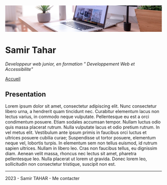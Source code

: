 ![image de bureau](img/desk-banner.jpg)

# Samir Tahar

*Developpeur web junior, en formation " Developpement Web et Accessibilite"*

 [Accueil](#Accueil)

## Presentation

Lorem ipsum dolor sit amet, consectetur adipiscing elit. Nunc consectetur libero urna, a hendrerit quam tincidunt nec. Curabitur elementum lacus non lectus varius, in commodo neque vulputate. Pellentesque eu est a orci condimentum posuere. Etiam sodales accumsan tempor. Nullam luctus odio quis massa placerat rutrum. Nulla vulputate lacus et odio pretium rutrum. In vel metus elit. Vestibulum ante ipsum primis in faucibus orci luctus et ultrices posuere cubilia curae; Suspendisse ut tortor posuere, elementum neque vel, lobortis turpis. In elementum sem non tellus euismod, id rutrum sapien ultrices. Nullam in libero leo. Cras non faucibus tellus, eu dignissim diam. Aenean velit massa, rhoncus nec lectus sit amet, pharetra pellentesque leo. Nulla placerat ut lorem ut gravida. Donec lorem leo, sollicitudin non consectetur tristique, suscipit non est.

---

2023 - Samir TAHAR - Me contacter
